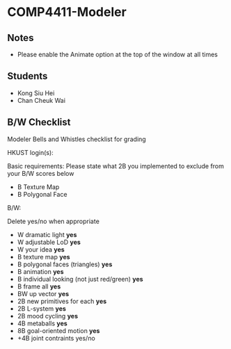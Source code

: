 # COMP4411-Modeler

## Notes
* Please enable the Animate option at the top of the window at all times

## Students

* Kong Siu Hei
* Chan Cheuk Wai

## B/W Checklist

Modeler Bells and Whistles checklist for grading

HKUST login(s):

Basic requirements: 
Please state what 2B you implemented to exclude from your B/W scores below
* B Texture Map
* B Polygonal Face

B/W:

Delete yes/no when appropriate


* W dramatic light									                **yes**
* W adjustable LoD									**yes**
* W your idea 											**yes**
* B texture map										  **yes**
* B polygonal faces (triangles)				   **yes** 
* B animation       									  **yes**
* B individual looking (not just red/green)  **yes**
* B frame all											   **yes** 
* BW up vector 										 **yes**
* 2B new primitives for each 					**yes**
* 2B L-system											**yes**
* 2B mood cycling 									**yes**
* 4B metaballs										  **yes**
* 8B goal-oriented motion 						**yes**
* +4B joint contraints 							    yes/no
